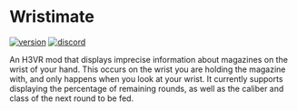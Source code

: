 # Wristimate
[![version](https://img.shields.io/github/v/release/ash-hat/AlternativeHands?&label=version&style=flat-square)](https://github.com/ash-hat/AlternativeHands/releases/latest)
[![discord](https://img.shields.io/discord/777351065950879744?label=&logo=discord&logoColor=ffffff&color=7389D8&labelColor=6A7EC2&style=flat-square)](https://discord.gg/g8xeFyt42j)

An H3VR mod that displays imprecise information about magazines on the wrist of your hand. This occurs on the wrist you are holding the magazine
with, and only happens when you look at your wrist. It currently supports displaying the percentage of remaining rounds, as well as the caliber
and class of the next round to be fed.